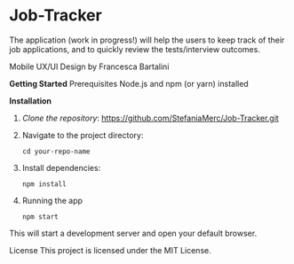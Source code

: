 # Job-Tracker
The application (work in progress!) will help the users to keep track of their job applications, and to quickly review the tests/interview outcomes.

Mobile UX/UI Design by Francesca Bartalini

**Getting Started**
Prerequisites
Node.js and npm (or yarn) installed

**Installation**

1. *Clone the repository*: https://github.com/StefaniaMerc/Job-Tracker.git

2. Navigate to the project directory:
   
   ```cd your-repo-name```

3. Install dependencies:
   
   ```npm install```
   
4. Running the app
   
   ```npm start```

This will start a development server and open your default browser.

License
This project is licensed under the MIT License.
